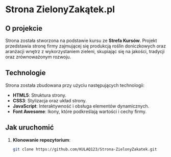 # Strona ZielonyZakątek.pl

## O projekcie

Strona została stworzona na podstawie kursu ze **Strefa Kursów**. Projekt przedstawia stronę firmy zajmującej się produkcją roślin doniczkowych oraz aranżacji wnętrz z wykorzystaniem zieleni, skupiając się na jakości, tradycji oraz zrównoważonym rozwoju.

## Technologie

Strona została zbudowana przy użyciu następujących technologii:
- **HTML5**: Struktura strony.
- **CSS3**: Stylizacja oraz układ strony.
- **JavaScript**: Interaktywność i obsługa elementów dynamicznych.
- **Font Awesome**: Ikony, które podkreślają wartości i cechy firmy.

## Jak uruchomić

1. **Klonowanie repozytorium**:
   ```bash
   git clone https://github.com/KULAQ123/Strona-ZielonyZakatek.git
